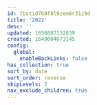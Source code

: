 ```yaml
---
id: tbstid7b9f8l9zem8r31z9d
title: '2022'
desc: ''
updated: 1656887132839
created: 1649604073145
config:
  global:
    enableBackLinks: false
has_collection: true
sort_by: date
sort_order: reverse
skipLevels: 2
nav_exclude_children: true
---
```


